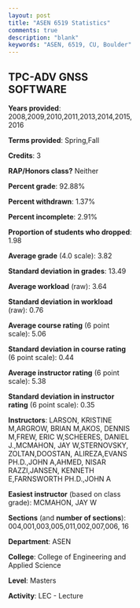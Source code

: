 ```yaml
---
layout: post
title: "ASEN 6519 Statistics"
comments: true
description: "blank"
keywords: "ASEN, 6519, CU, Boulder"
--- 
```

<head>
<script src="https://ajax.googleapis.com/ajax/libs/jquery/2.1.3/jquery.min.js"></script>
<script src="https://dl.dropboxusercontent.com/s/pc42nxpaw1ea4o9/highcharts.js?dl=0"></script>
<!-- <script src="../assets/js/highcharts.js"></script> -->
<style type="text/css">@font-face {
	font-family: "Bebas Neue";
	src: url(https://www.filehosting.org/file/details/544349/BebasNeue%20Regular.otf) format("opentype");
	}
	h1.Bebas { 
		font-family: "Bebas Neue", Verdana, Tahoma;
	}
</style>
</head>
<body>
	<div id="container" style="float: right; width: 45%; height: 88%; margin-left: 2.5%; margin-right: 2.5%;"></div>
	<script language="JavaScript">
		$(document).ready(function() {
		var chart = {type: 'column'};
		var title = {text: 'Grade Distribution'};
		var xAxis = {categories: ['A','B','C','D','F'],crosshair: true};
		var yAxis = {min: 0,title: {text: 'Percentage'}};
		var tooltip = {headerFormat: '<center><b><span style="font-size:20px">{point.key}</span></b></center>',
		               pointFormat: '<td style="padding:0"><b>{point.y:.1f}%</b></td>',
		               footerFormat: '</table>',shared: true,useHTML: true};
		var plotOptions = {column: {pointPadding: 0.0,borderWidth: 0}};  
		var credits = {enabled: false};var series= [{name: 'Percent',data: [89.43,9.69,0.44,0.0,0.44,]}];
		var json = {};
		json.chart = chart;
		json.title = title;
		json.tooltip = tooltip;
		json.xAxis = xAxis;
		json.yAxis = yAxis;  
		json.series = series;
		json.plotOptions = plotOptions;  
		json.credits = credits;
		$('#container').highcharts(json);
	});
	</script>
</body>
			   
## TPC-ADV GNSS SOFTWARE

**Years provided**: 2008,2009,2010,2011,2013,2014,2015,2016

**Terms provided**: Spring,Fall

**Credits**: 3

**RAP/Honors class?** Neither

**Percent grade**: 92.88%

**Percent withdrawn**: 1.37%

**Percent incomplete**: 2.91%

**Proportion of students who dropped**: 1.98

**Average grade** (4.0 scale): 3.82

**Standard deviation in grades**: 13.49

**Average workload** (raw): 3.64

**Standard deviation in workload** (raw): 0.76

**Average course rating** (6 point scale): 5.06

**Standard deviation in course rating** (6 point scale): 0.44

**Average instructor rating** (6 point scale): 5.38

**Standard deviation in instructor rating** (6 point scale): 0.35

**Instructors**: LARSON, KRISTINE M,ARGROW, BRIAN M,AKOS, DENNIS M,FREW, ERIC W,SCHEERES, DANIEL J.,MCMAHON, JAY W,STERNOVSKY, ZOLTAN,DOOSTAN, ALIREZA,EVANS PH.D.,JOHN A,AHMED, NISAR RAZZI,JANSEN, KENNETH E,FARNSWORTH PH.D.,JOHN A

**Easiest instructor** (based on class grade): MCMAHON, JAY W

**Sections** (and **number of sections**): 004,001,003,005,011,002,007,006, 16

**Department**: ASEN

**College**: College of Engineering and Applied Science

**Level**: Masters

**Activity**: LEC - Lecture
